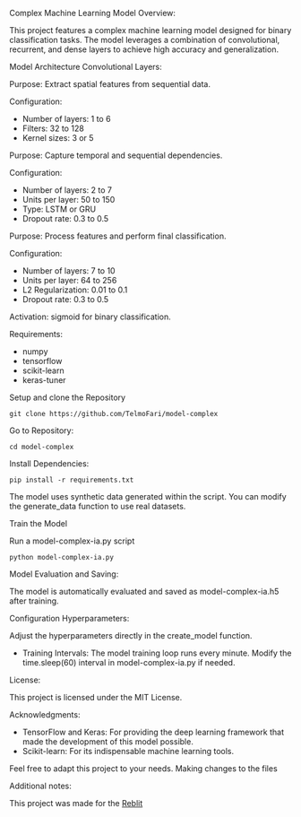 Complex Machine Learning Model Overview:

This project features a complex machine learning model designed for binary classification tasks. The model leverages a combination of convolutional, recurrent, and dense layers to achieve high accuracy and generalization.

Model Architecture Convolutional Layers:

Purpose: Extract spatial features from sequential data.

Configuration: 
* Number of layers: 1 to 6
* Filters: 32 to 128
* Kernel sizes: 3 or 5

Purpose: Capture temporal and sequential dependencies.

Configuration: 
* Number of layers: 2 to 7
* Units per layer: 50 to 150
* Type: LSTM or GRU
* Dropout rate: 0.3 to 0.5

Purpose: Process features and perform final classification.

Configuration:
* Number of layers: 7 to 10
* Units per layer: 64 to 256
* L2 Regularization: 0.01 to 0.1
* Dropout rate: 0.3 to 0.5

Activation: sigmoid for binary classification.

Requirements:
* numpy
* tensorflow
* scikit-learn
* keras-tuner

Setup and clone the Repository

`git clone https://github.com/TelmoFari/model-complex`

Go to Repository: 

`cd model-complex`

Install Dependencies:

`pip install -r requirements.txt`

The model uses synthetic data generated within the script. You can modify the generate_data function to use real datasets.

Train the Model

Run a model-complex-ia.py script

`python model-complex-ia.py`

Model Evaluation and Saving:

The model is automatically evaluated and saved as model-complex-ia.h5 after training.

Configuration Hyperparameters: 

Adjust the hyperparameters directly in the create_model function.
* Training Intervals: The model training loop runs every minute. Modify the time.sleep(60) interval in model-complex-ia.py if needed.

License:

This project is licensed under the MIT License.

Acknowledgments:

* TensorFlow and Keras: For providing the deep learning framework that made the development of this model possible.
* Scikit-learn: For its indispensable machine learning tools.

Feel free to adapt this project to your needs. Making changes to the files 

Additional notes:

This project was made for the [Reblit](https://replit.com)




